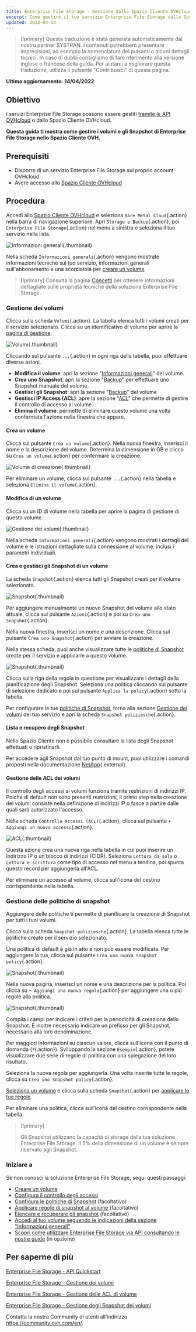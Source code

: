 ```yaml
---
title: Enterprise File Storage - Gestione dallo Spazio Cliente OVHcloud
excerpt: Come gestire il tuo servizio Enterprise File Storage dallo Spazio Cliente OVHcloud
updated: 2022-04-14
---
```


> [!primary]
> Questa traduzione è stata generata automaticamente dal nostro partner SYSTRAN. I contenuti potrebbero presentare imprecisioni, ad esempio la nomenclatura dei pulsanti o alcuni dettagli tecnici. In caso di dubbi consigliamo di fare riferimento alla versione inglese o francese della guida. Per aiutarci a migliorare questa traduzione, utilizza il pulsante "Contribuisci" di questa pagina.
>

**Ultimo aggiornamento: 14/04/2022**

## Obiettivo

I servizi Enterprise File Storage possono essere gestiti [tramite le API OVHcloud](/pages/cloud/storage/file_storage/netapp_quick_start) o dallo Spazio Cliente OVHcloud.

**Questa guida ti mostra come gestire i volumi e gli Snapshot di Enterprise File Storage nello Spazio Cliente OVH.**

## Prerequisiti

- Disporre di un servizio Enterprise File Storage sul proprio account OVHcloud
- Avere accesso allo [Spazio Cliente OVHcloud](https://www.ovh.com/auth/?action=gotomanager&from=https://www.ovh.it/&ovhSubsidiary=it)

## Procedura <a name="instructions"></a>

Accedi allo [Spazio Cliente OVHcloud](https://www.ovh.com/auth/?action=gotomanager&from=https://www.ovh.it/&ovhSubsidiary=it) e seleziona `Bare Metal Cloud`{.action} nella barra di navigazione superiore. Apri `Storage e Backup`{.action}, poi `Enterprise File Storage`{.action} nel menu a sinistra e seleziona il tuo servizio nella lista.

![Informazioni generali](images/manage_enterprise01.png){.thumbnail}

Nella scheda `Informazioni generali`{.action} vengono mostrate informazioni tecniche sul tuo servizio, informazioni generali sull'abbonamento e una scorciatoia per [creare un volume](#create_volume).

> [!primary]
> Consulta la pagina [Concetti](/pages/cloud/storage/file_storage/netapp_concepts) per ottenere informazioni dettagliate sulle proprietà tecniche della soluzione Enterprise File Storage.
>

### Gestione dei volumi <a name="manage_volume"></a>

Clicca sulla scheda `Volumi`{.action}. La tabella elenca tutti i volumi creati per il servizio selezionato. Clicca su un identificativo di volume per aprire la [pagina di gestione](#modify_volume). 

![Volumi](images/manage_enterprise02.png){.thumbnail}

Cliccando sul pulsante `...`{.action} in ogni riga della tabella, puoi effettuare diverse azioni.

- **Modifica il volume**: apri la sezione "[Informazioni generali](#modify_volume)" del volume.
- **Crea uno Snapshot**: apri la sezione "[Backup](#snapshots)" per effettuare uno Snapshot manuale del volume.
- **Gestisci gli Snapshot**: apri la sezione "[Backup](#snapshots)" del volume
- **Gestisci IP Access (ACL)**: apre la sezione "[ACL](#access_control)" che permette di gestire il controllo di accesso al volume.
- **Elimina il volume**: permette di eliminare questo volume una volta confermata l'azione nella finestra che appare.

#### Crea un volume <a name="create_volume"></a>

Clicca sul pulsante `Crea un volume`{.action}. Nella nuova finestra, inserisci il nome e la descrizione del volume. Determina la dimensione in GB e clicca su `Crea un volume`{.action} per confermare la creazione.

![Volume di creazione](images/manage_enterprise03.png){.thumbnail}

Per eliminare un volume, clicca sul pulsante `...`{.action} nella tabella e seleziona `Elimina il volume`{.action}.

#### Modifica di un volume <a name="modify_volume"></a>

Clicca su un ID di volume nella tabella per aprire la pagina di gestione di questo volume.

![Gestione dei volumi](images/manage_enterprise04.png){.thumbnail}

Nella scheda `Informazioni generali`{.action} vengono mostrati i dettagli del volume e le istruzioni dettagliate sulla connessione al volume, inclusi i parametri individuali.

#### Crea e gestisci gli Snapshot di un volume <a name="snapshots"></a>

La scheda `Snapshot`{.action} elenca tutti gli Snapshot creati per il volume selezionato.

![Snapshot](images/manage_enterprise05.png){.thumbnail}

Per aggiungere manualmente un nuovo Snapshot del volume allo stato attuale, clicca sul pulsante `Azioni`{.action} e poi su `Crea uno Snapshot`{.action}.

Nella nuova finestra, inserisci un nome e una descrizione. Clicca sul pulsante `Crea uno Snapshot`{.action} per avviare la creazione.

Nella stessa scheda, puoi anche visualizzare tutte le [politiche di Snapshot](#snapshot_policy) create per il servizio e applicarle a questo volume.

![Snapshot](images/manage_enterprise06.png){.thumbnail}

Clicca sulla riga della regola in questione per visualizzare i dettagli della pianificazione degli Snapshot. Seleziona una politica cliccando sul pulsante di selezione dedicato e poi sul pulsante `Applica la policy`{.action} sotto la tabella.

Per configurare le tue [politiche di Snapshot](#snapshot_policy), torna alla sezione [Gestione dei volumi](#instructions) del tuo servizio e apri la scheda `Snapshot poliziesche`{.action}.

#### Lista e recupero degli Snapshot <a name="access_snapshots"></a>

Nello Spazio Cliente non è possibile consultare la lista degli Snapshot effettuati o ripristinarli.

Per accedere agli Snapshot dal tuo punto di mount, puoi utilizzare i comandi proposti nella documentazione [NetApp](https://library.netapp.com/ecmdocs/ECMP1196991/html/GUID-36DC110C-C0FE-4313-BF53-1C12838F7BBD.html){.external}.

#### Gestione delle ACL dei volumi <a name="access_control"></a>

Il controllo degli accessi ai volumi funziona tramite restrizioni di indirizzi IP. Poiché di default non sono presenti restrizioni, il primo step nella creazione dei volumi consiste nella definizione di indirizzi IP o fasce a partire dalle quali sarà autorizzato l'accesso.

Nella scheda `Controllo accessi (ACL)`{.action}, clicca sul pulsante `+ Aggiungi un nuovo accesso`{.action}.

![ACL](images/manage_enterprise07.png){.thumbnail}

Questa azione crea una nuova riga nella tabella in cui puoi inserire un indirizzo IP o un blocco di indirizzi (CIDR). Seleziona `Lettura da sola` o `Lettura e scrittura` come tipo di accesso nel menu a tendina, poi spunta questo record per aggiungerla all'ACL.

Per eliminare un accesso al volume, clicca sull'icona del cestino corrispondente nella tabella.

### Gestione delle politiche di snapshot <a name="snapshot_policy"></a>

Aggiungere delle politiche ti permette di pianificare la creazione di Snapshot per tutti i tuoi volumi.

Clicca sulla scheda `Snapshot poliziesche`{.action}. La tabella elenca tutte le politiche create per il servizio selezionato.

Una politica di default è già in atto e non può essere modificata. Per aggiungere la tua, clicca sul pulsante `Crea una nuova Snapshot policy`{.action}.

![Snapshot](images/manage_enterprise08.png){.thumbnail}

Nella nuova pagina, inserisci un nome e una descrizione per la politica. Poi clicca su `+ Aggiungi una nuova regola`{.action} per aggiungere una o più regole alla politica.

![Snapshot](images/manage_enterprise09.png){.thumbnail}

Compila i campi per indicare i criteri per la periodicità di creazione dello Snapshot. È inoltre necessario indicare un prefisso per gli Snapshot, necessario alla loro denominazione.

Per maggiori informazioni su ciascun valore, clicca sull'icona con il punto di domanda (`?`{.action}). Sviluppando la sezione `Esempio`{.action}, potete visualizzare due serie di regole di politica con una spiegazione del loro risultato.

Seleziona la nuova regola per aggiungerla. Una volta inserite tutte le regole, clicca su `Crea uno Snapshot policy`{.action}.

[Seleziona un volume](#manage_volume) e clicca sulla scheda `Snapshot`{.action} per [applicare le tue regole](#snapshots).

Per eliminare una politica, clicca sull'icona del cestino corrispondente nella tabella.

> [!primary]
>
> Gli Snapshot utilizzano la capacità di storage della tua soluzione Enterprise File Storage. Il 5% della dimensione di un volume è sempre riservato agli Snapshot.
>

### Iniziare a <a name="firststeps"></a>

Se non conosci la soluzione Enterprise File Storage, segui questi passaggi:

- [Creare un volume](#create_volume)
- [Configura il controllo degli accessi](#access_control)
- [Configura le politiche di Snapshot](#snapshot_policy) (facoltativo)
- [Applicare regole di snapshot al volume](#snapshots) (facoltativo)
- [Elencare e recuperare gli snapshot](#access_snapshots) (facoltativo)
- [Accedi al tuo volume seguendo le indicazioni della sezione "Informazioni generali"](#modify_volume)
- [Scopri come utilizzare Enterprise File Storage via API consultando le nostre guide](#gofurther) (in opzione)

## Per saperne di più <a name="gofurther"></a>

[Enterprise File Storage - API Quickstart](/pages/cloud/storage/file_storage/netapp_quick_start)

[Enterprise File Storage - Gestione dei volumi](/pages/cloud/storage/file_storage/netapp_volumes)

[Enterprise File Storage - Gestione delle ACL di volume](/pages/cloud/storage/file_storage/netapp_volume_acl)

[Enterprise File Storage - Gestione degli Snapshot dei volumi](/pages/cloud/storage/file_storage/netapp_volume_snapshots)

Contatta la nostra Community di utenti all’indirizzo <https://community.ovh.com/en/>.
